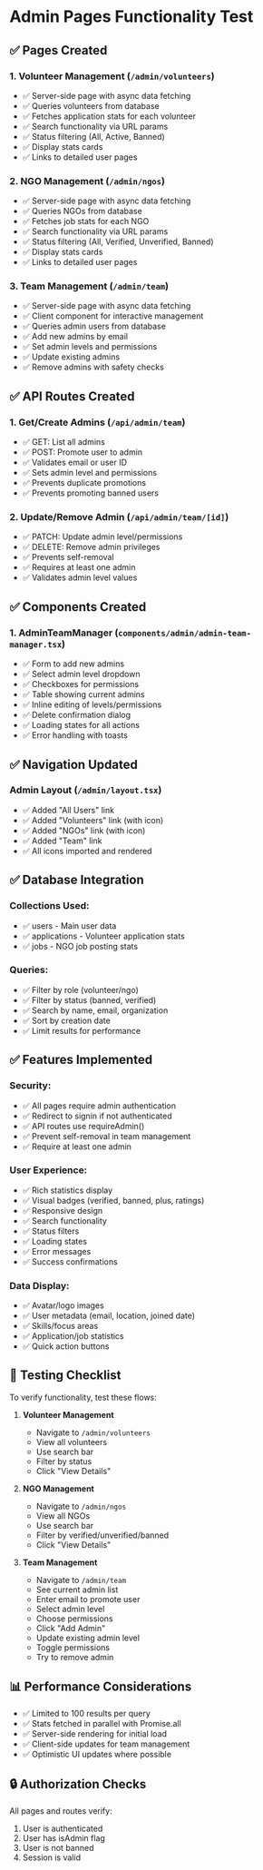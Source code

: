 # Admin Pages Functionality Test

## ✅ Pages Created

### 1. Volunteer Management (`/admin/volunteers`)
- ✅ Server-side page with async data fetching
- ✅ Queries volunteers from database
- ✅ Fetches application stats for each volunteer
- ✅ Search functionality via URL params
- ✅ Status filtering (All, Active, Banned)
- ✅ Display stats cards
- ✅ Links to detailed user pages

### 2. NGO Management (`/admin/ngos`)
- ✅ Server-side page with async data fetching
- ✅ Queries NGOs from database
- ✅ Fetches job stats for each NGO
- ✅ Search functionality via URL params
- ✅ Status filtering (All, Verified, Unverified, Banned)
- ✅ Display stats cards
- ✅ Links to detailed user pages

### 3. Team Management (`/admin/team`)
- ✅ Server-side page with async data fetching
- ✅ Client component for interactive management
- ✅ Queries admin users from database
- ✅ Add new admins by email
- ✅ Set admin levels and permissions
- ✅ Update existing admins
- ✅ Remove admins with safety checks

## ✅ API Routes Created

### 1. Get/Create Admins (`/api/admin/team`)
- ✅ GET: List all admins
- ✅ POST: Promote user to admin
- ✅ Validates email or user ID
- ✅ Sets admin level and permissions
- ✅ Prevents duplicate promotions
- ✅ Prevents promoting banned users

### 2. Update/Remove Admin (`/api/admin/team/[id]`)
- ✅ PATCH: Update admin level/permissions
- ✅ DELETE: Remove admin privileges
- ✅ Prevents self-removal
- ✅ Requires at least one admin
- ✅ Validates admin level values

## ✅ Components Created

### 1. AdminTeamManager (`components/admin/admin-team-manager.tsx`)
- ✅ Form to add new admins
- ✅ Select admin level dropdown
- ✅ Checkboxes for permissions
- ✅ Table showing current admins
- ✅ Inline editing of levels/permissions
- ✅ Delete confirmation dialog
- ✅ Loading states for all actions
- ✅ Error handling with toasts

## ✅ Navigation Updated

### Admin Layout (`/admin/layout.tsx`)
- ✅ Added "All Users" link
- ✅ Added "Volunteers" link (with icon)
- ✅ Added "NGOs" link (with icon)
- ✅ Added "Team" link
- ✅ All icons imported and rendered

## ✅ Database Integration

### Collections Used:
- ✅ users - Main user data
- ✅ applications - Volunteer application stats
- ✅ jobs - NGO job posting stats

### Queries:
- ✅ Filter by role (volunteer/ngo)
- ✅ Filter by status (banned, verified)
- ✅ Search by name, email, organization
- ✅ Sort by creation date
- ✅ Limit results for performance

## ✅ Features Implemented

### Security:
- ✅ All pages require admin authentication
- ✅ Redirect to signin if not authenticated
- ✅ API routes use requireAdmin()
- ✅ Prevent self-removal in team management
- ✅ Require at least one admin

### User Experience:
- ✅ Rich statistics display
- ✅ Visual badges (verified, banned, plus, ratings)
- ✅ Responsive design
- ✅ Search functionality
- ✅ Status filters
- ✅ Loading states
- ✅ Error messages
- ✅ Success confirmations

### Data Display:
- ✅ Avatar/logo images
- ✅ User metadata (email, location, joined date)
- ✅ Skills/focus areas
- ✅ Application/job statistics
- ✅ Quick action buttons

## 🎯 Testing Checklist

To verify functionality, test these flows:

1. **Volunteer Management**
   - Navigate to `/admin/volunteers`
   - View all volunteers
   - Use search bar
   - Filter by status
   - Click "View Details"

2. **NGO Management**
   - Navigate to `/admin/ngos`
   - View all NGOs
   - Use search bar
   - Filter by verified/unverified/banned
   - Click "View Details"

3. **Team Management**
   - Navigate to `/admin/team`
   - See current admin list
   - Enter email to promote user
   - Select admin level
   - Choose permissions
   - Click "Add Admin"
   - Update existing admin level
   - Toggle permissions
   - Try to remove admin

## 📊 Performance Considerations

- ✅ Limited to 100 results per query
- ✅ Stats fetched in parallel with Promise.all
- ✅ Server-side rendering for initial load
- ✅ Client-side updates for team management
- ✅ Optimistic UI updates where possible

## 🔒 Authorization Checks

All pages and routes verify:
1. User is authenticated
2. User has isAdmin flag
3. User is not banned
4. Session is valid
